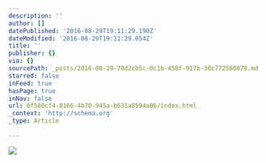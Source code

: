 ```yaml
---
description: ''
author: []
datePublished: '2016-08-29T19:11:29.190Z'
dateModified: '2016-08-29T19:11:29.054Z'
title: ''
publisher: {}
via: {}
sourcePath: _posts/2016-08-29-70d2cb5c-0c1b-458f-917b-38c772580878.md
starred: false
inFeed: true
hasPage: true
inNav: false
url: 0f580cf4-8166-4b70-945a-b631a8594a86/index.html
_context: 'http://schema.org'
_type: Article

---
```

![](https://the-grid-user-content.s3-us-west-2.amazonaws.com/6490e74e-4751-4818-9710-cc2f35d0439e.jpg)